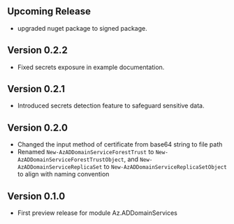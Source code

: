 <!--
    Please leave this section at the top of the change log.

    Changes for the upcoming release should go under the section titled "Upcoming Release", and should adhere to the following format:

    ## Upcoming Release
    * Overview of change #1
        - Additional information about change #1
    * Overview of change #2
        - Additional information about change #2
        - Additional information about change #2
    * Overview of change #3
    * Overview of change #4
        - Additional information about change #4

    ## YYYY.MM.DD - Version X.Y.Z (Previous Release)
    * Overview of change #1
        - Additional information about change #1
-->
## Upcoming Release
* upgraded nuget package to signed package.

## Version 0.2.2
* Fixed secrets exposure in example documentation.

## Version 0.2.1
* Introduced secrets detection feature to safeguard sensitive data.

## Version 0.2.0
* Changed the input method of certificate from base64 string to file path
* Renamed `New-AzADDomainServiceForestTrust` to `New-AzADDomainServiceForestTrustObject`, and `New-AzADDomainServiceReplicaSet` to `New-AzADDomainServiceReplicaSetObject` to align with naming convention

## Version 0.1.0
* First preview release for module Az.ADDomainServices

